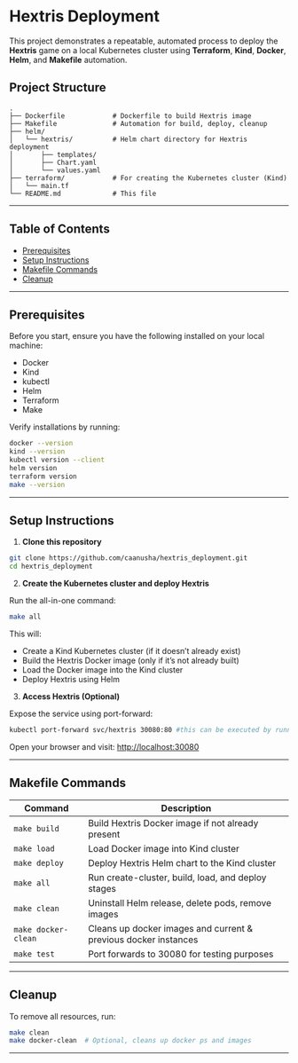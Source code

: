 # Hextris Deployment

This project demonstrates a repeatable, automated process to deploy the **Hextris** game on a local Kubernetes cluster using **Terraform**, **Kind**, **Docker**, **Helm**, and **Makefile** automation.

## Project Structure

```text
.
├── Dockerfile            # Dockerfile to build Hextris image
├── Makefile              # Automation for build, deploy, cleanup
├── helm/
│   └── hextris/          # Helm chart directory for Hextris deployment
│       ├── templates/
│       ├── Chart.yaml
│       └── values.yaml
├── terraform/            # For creating the Kubernetes cluster (Kind)
│   └── main.tf
└── README.md             # This file
```
---

## Table of Contents

- [Prerequisites](#prerequisites)  
- [Setup Instructions](#setup-instructions)
- [Makefile Commands](#makefile-commands)
- [Cleanup](#cleanup)

---

## Prerequisites

Before you start, ensure you have the following installed on your local machine:

- Docker  
- Kind
- kubectl  
- Helm
- Terraform
- Make

Verify installations by running:

```bash
docker --version
kind --version
kubectl version --client
helm version
terraform version
make --version
````

---

## Setup Instructions

1. **Clone this repository**

```bash
git clone https://github.com/caanusha/hextris_deployment.git
cd hextris_deployment
```

2. **Create the Kubernetes cluster and deploy Hextris**

Run the all-in-one command:

```bash
make all
```

This will:

* Create a Kind Kubernetes cluster (if it doesn’t already exist)
* Build the Hextris Docker image (only if it’s not already built)
* Load the Docker image into the Kind cluster
* Deploy Hextris using Helm

3. **Access Hextris (Optional)**

Expose the service using port-forward:

```bash
kubectl port-forward svc/hextris 30080:80 #this can be executed by running make test command
```

Open your browser and visit: [http://localhost:30080](http://localhost:30080)

---

## Makefile Commands

| Command                | Description                                                     |
| ---------------------- | --------------------------------------------------------------- |
| `make build`           | Build Hextris Docker image if not already present               |
| `make load`            | Load Docker image into Kind cluster                             |
| `make deploy`          | Deploy Hextris Helm chart to the Kind cluster                   |
| `make all`             | Run create-cluster, build, load, and deploy stages              |
| `make clean`           | Uninstall Helm release, delete pods, remove images              |
| `make docker-clean`    | Cleans up docker images and current & previous docker instances |
| `make test`            | Port forwards to 30080 for testing purposes                     |

---

## Cleanup

To remove all resources, run:

```bash
make clean
make docker-clean  # Optional, cleans up docker ps and images
```

---
